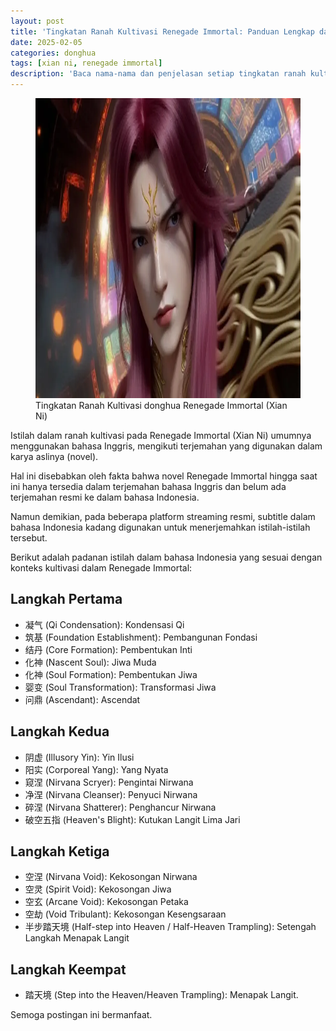 ```yaml
---
layout: post
title: 'Tingkatan Ranah Kultivasi Renegade Immortal: Panduan Lengkap dalam Bahasa Indonesia'
date: 2025-02-05
categories: donghua
tags: [xian ni, renegade immortal]
description: 'Baca nama-nama dan penjelasan setiap tingkatan ranah kultivasi Renegade Immortal serta terjemahannya dalam bahasa Indonesia'
---
```


<figure>
  <img alt="Tingkatan Ranah Kultivasi donghua Renegade Immortal (Xian Ni)" height="480" loading="lazy" src="img/ancient-god-wang-lin.webp" width="1024">
  <figcaption>Tingkatan Ranah Kultivasi donghua Renegade Immortal (Xian Ni)</figcaption>
</figure>

Istilah dalam ranah kultivasi pada Renegade Immortal (Xian Ni) umumnya menggunakan bahasa Inggris, mengikuti terjemahan yang digunakan dalam karya aslinya (novel).  

Hal ini disebabkan oleh fakta bahwa novel Renegade Immortal hingga saat ini hanya tersedia dalam terjemahan bahasa Inggris dan belum ada terjemahan resmi ke dalam bahasa Indonesia.  

Namun demikian, pada beberapa platform streaming resmi, subtitle dalam bahasa Indonesia kadang digunakan untuk menerjemahkan istilah-istilah tersebut.  

Berikut adalah padanan istilah dalam bahasa Indonesia yang sesuai dengan konteks kultivasi dalam Renegade Immortal:

## Langkah Pertama
* 凝气 (Qi Condensation): Kondensasi Qi
* 筑基 (Foundation Establishment): Pembangunan Fondasi
* 结丹 (Core Formation): Pembentukan Inti
* 化神 (Nascent Soul): Jiwa Muda
* 化神 (Soul Formation): Pembentukan Jiwa
* 婴变 (Soul Transformation): Transformasi Jiwa
* 问鼎 (Ascendant): Ascendat

## Langkah Kedua
* 阴虚 (Illusory Yin): Yin Ilusi
* 阳实 (Corporeal Yang): Yang Nyata
* 窥涅 (Nirvana Scryer): Pengintai Nirwana
* 净涅 (Nirvana Cleanser): Penyuci Nirwana
* 碎涅 (Nirvana Shatterer): Penghancur Nirwana
* 破空五指 (Heaven's Blight): Kutukan Langit Lima Jari

## Langkah Ketiga
* 空涅 (Nirvana Void): Kekosongan Nirwana
* 空灵 (Spirit Void): Kekosongan Jiwa
* 空玄 (Arcane Void): Kekosongan Petaka
* 空劫 (Void Tribulant): Kekosongan Kesengsaraan
* 半步踏天境 (Half-step into Heaven / Half-Heaven Trampling): Setengah Langkah Menapak Langit

## Langkah Keempat
* 踏天境 (Step into the Heaven/Heaven Trampling): Menapak Langit.

Semoga postingan ini bermanfaat.